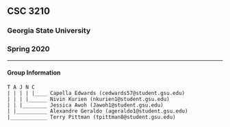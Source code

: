 ## **CSC 3210**
### Georgia State University 
### Spring 2020
___
#### **Group Information**
```
T A J N C
| | | | |____ Capella Edwards (cedwards57@student.gsu.edu)
| | | |______ Nivin Kurien (nkurien1@student.gsu.edu)
| | |________ Jessica Awoh (Jawoh1@student.gsu.edu)  
| |__________ Alexandre Geraldo (ageraldo1@student.gsu.edu)
|____________ Terry Pittman (tpittman8@student.gsu.edu)
```      

